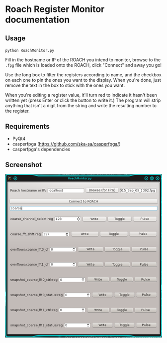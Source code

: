 # Roach Register Monitor documentation

## Usage 
`python RoachMonitor.py`

Fill in the hostname or IP of the ROACH you intend to monitor, browse to the `.fpg` file which is loaded onto the ROACH, click "Connect" and away you go!

Use the long box to filter the registers according to name, and the checkbox on each one to pin the ones you want to the display. When you're done, just remove the text in the box to stick with the ones you want.

When you're editing a register value, it'll turn red to indicate it hasn't been written yet (press Enter or click the button to write it.) The program will strip anything that isn't a digit from the string and write the resulting number to the register.

## Requirements
* PyQt4
* casperfpga (https://github.com/ska-sa/casperfpga/)
* casperfpga's dependencies

## Screenshot
![Screenshot of RoachRegisterMonitor window, filtering registers using the string "coarse".](https://github.com/james-smith-za/RoachRegisterMonitor/blob/master/screenshot.png)

